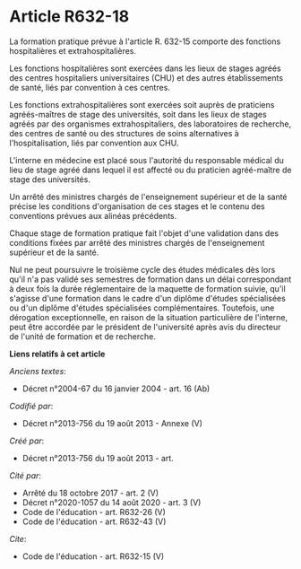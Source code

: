 # Article R632-18

La formation pratique prévue à l'article R. 632-15 comporte des fonctions hospitalières et extrahospitalières. 

Les fonctions hospitalières sont exercées dans les lieux de stages agréés des centres hospitaliers universitaires (CHU) et
des autres établissements de santé, liés par convention à ces centres. 

Les fonctions extrahospitalières sont exercées soit auprès de praticiens agréés-maîtres de stage des universités, soit dans
les lieux de stages agréés par des organismes extrahospitaliers, des laboratoires de recherche, des centres de santé ou des
structures de soins alternatives à l'hospitalisation, liés par convention aux CHU. 

L'interne en médecine est placé sous l'autorité du responsable médical du lieu de stage agréé dans lequel il est affecté ou
du praticien agréé-maître de stage des universités. 

Un arrêté des ministres chargés de l'enseignement supérieur et de la santé précise les conditions d'organisation de ces
stages et le contenu des conventions prévues aux alinéas précédents. 

Chaque stage de formation pratique fait l'objet d'une validation dans des conditions fixées par arrêté des ministres chargés
de l'enseignement supérieur et de la santé. 

Nul ne peut poursuivre le troisième cycle des études médicales dès lors qu'il n'a pas validé ses semestres de formation dans
un délai correspondant à deux fois la durée réglementaire de la maquette de formation suivie, qu'il s'agisse d'une formation
dans le cadre d'un diplôme d'études spécialisées ou d'un diplôme d'études spécialisées complémentaires. Toutefois, une
dérogation exceptionnelle, en raison de la situation particulière de l'interne, peut être accordée par le président de
l'université après avis du directeur de l'unité de formation et de recherche.

**Liens relatifs à cet article**

_Anciens textes_:

  - Décret n°2004-67 du 16 janvier 2004 - art. 16 (Ab)

_Codifié par_:

  - Décret n°2013-756 du 19 août 2013 -  Annexe (V)

_Créé par_:

  - Décret n°2013-756 du 19 août 2013 - art.

_Cité par_:

  - Arrêté du 18 octobre 2017 - art. 2 (V)
  - Décret n°2020-1057 du 14 août 2020 - art. 3 (V)
  - Code de l'éducation - art. R632-26 (V)
  - Code de l'éducation - art. R632-43 (V)

_Cite_:

  - Code de l'éducation - art. R632-15 (V)
